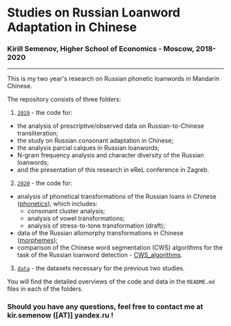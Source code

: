 # Studies on Russian Loanword Adaptation in Chinese
### Kirill Semenov, Higher School of Economics - Moscow, 2018-2020
---
This is my two year's research on Russian phonetic loanwords in Mandarin Chinese.

The repository consists of three folders:
1. [`2019`](../../tree/master/2019) - the code for:
  - the analysis of prescriptive/observed data on Russian-to-Chinese transliteration;
  - the study on Russian consonant adaptation in Chinese;
  - the analysis parcial calques in Russian loanwords;
  - N-gram frequency analysis and character diversity of the Russian loanwords;
  - and the presentation of this research in eReL conference in Zagreb.

2. [`2020`](../../tree/master/2020) - the code for:
  - analysis of phonetical transformations of the Russian loans in Chinese ([phonetics](../../tree/master/2020/phonetics)), which includes:
    - consonant cluster analysis;
    - analysis of vowel transformations;
    - analysis of stress-to-tone transformation (draft);
  - data of the Russian allomorphy transformations in Chinese ([morphemes](../../tree/master/2020/morphemes)); 
  - comparison of the Chinese word segmentation (CWS) algorithms for the task of the Russian loanword detection - [CWS_algorithms](../../tree/master/2020/CWS_algorithms).

3. [`data`](../../tree/master/data) - the datasets necessary for the previous two studies.

You will find the detailed overviews of the code and data in the `README.md` files in each of the folders.


### Should you have any questions, feel free to contact me at kir.semenow ([АТ)] yandex.ru !
